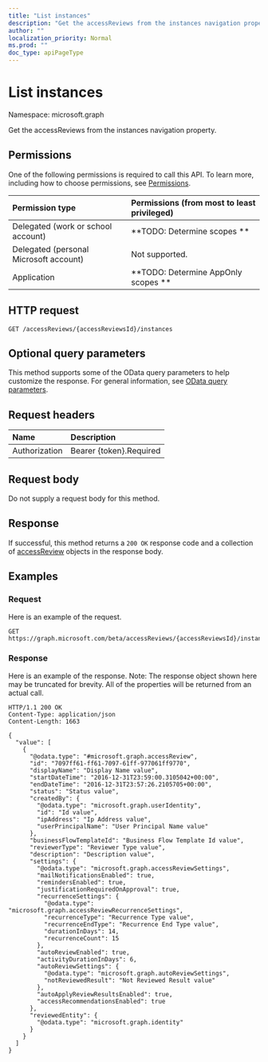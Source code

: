 ```yaml
---
title: "List instances"
description: "Get the accessReviews from the instances navigation property."
author: ""
localization_priority: Normal
ms.prod: ""
doc_type: apiPageType
---
```


# List instances

Namespace: microsoft.graph

Get the accessReviews from the instances navigation property.

## Permissions
One of the following permissions is required to call this API. To learn more, including how to choose permissions, see [Permissions](/concepts/permissions-reference.md).

|Permission type|Permissions (from most to least privileged)|
|:---|:---|
|Delegated (work or school account)|**TODO: Determine scopes **|
|Delegated (personal Microsoft account)|Not supported.|
|Application|**TODO: Determine AppOnly scopes **|

## HTTP request
<!-- {
  "blockType": "ignored"
}
-->
``` http
GET /accessReviews/{accessReviewsId}/instances
```

## Optional query parameters
This method supports some of the OData query parameters to help customize the response. For general information, see [OData query parameters](/graph/query-parameters).

## Request headers
|Name|Description|
|:---|:---|
|Authorization|Bearer {token}.Required|

## Request body
Do not supply a request body for this method.

## Response
If successful, this method returns a `200 OK` response code and a collection of [accessReview](../resources/accessreview.md) objects in the response body.

## Examples

### Request
Here is an example of the request.
<!-- {
  "blockType": "request",
  "name": "get_accessreview"
}
-->
``` http
GET https://graph.microsoft.com/beta/accessReviews/{accessReviewsId}/instances
```

### Response
Here is an example of the response. Note: The response object shown here may be truncated for brevity. All of the properties will be returned from an actual call.
<!-- {
  "blockType": "response",
  "truncated": true,
  "@odata.type": "collection(microsoft.graph.accessreview)"
}
-->
``` http
HTTP/1.1 200 OK
Content-Type: application/json
Content-Length: 1663

{
  "value": [
    {
      "@odata.type": "#microsoft.graph.accessReview",
      "id": "7097ff61-ff61-7097-61ff-977061ff9770",
      "displayName": "Display Name value",
      "startDateTime": "2016-12-31T23:59:00.3105042+00:00",
      "endDateTime": "2016-12-31T23:57:26.2105705+00:00",
      "status": "Status value",
      "createdBy": {
        "@odata.type": "microsoft.graph.userIdentity",
        "id": "Id value",
        "ipAddress": "Ip Address value",
        "userPrincipalName": "User Principal Name value"
      },
      "businessFlowTemplateId": "Business Flow Template Id value",
      "reviewerType": "Reviewer Type value",
      "description": "Description value",
      "settings": {
        "@odata.type": "microsoft.graph.accessReviewSettings",
        "mailNotificationsEnabled": true,
        "remindersEnabled": true,
        "justificationRequiredOnApproval": true,
        "recurrenceSettings": {
          "@odata.type": "microsoft.graph.accessReviewRecurrenceSettings",
          "recurrenceType": "Recurrence Type value",
          "recurrenceEndType": "Recurrence End Type value",
          "durationInDays": 14,
          "recurrenceCount": 15
        },
        "autoReviewEnabled": true,
        "activityDurationInDays": 6,
        "autoReviewSettings": {
          "@odata.type": "microsoft.graph.autoReviewSettings",
          "notReviewedResult": "Not Reviewed Result value"
        },
        "autoApplyReviewResultsEnabled": true,
        "accessRecommendationsEnabled": true
      },
      "reviewedEntity": {
        "@odata.type": "microsoft.graph.identity"
      }
    }
  ]
}
```

